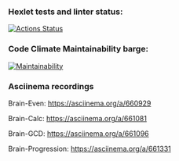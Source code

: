 ### Hexlet tests and linter status:
[![Actions Status](https://github.com/Its-Me-Alex/frontend-project-44/actions/workflows/hexlet-check.yml/badge.svg)](https://github.com/Its-Me-Alex/frontend-project-44/actions)

### Code Climate Maintainability barge:
[![Maintainability](https://api.codeclimate.com/v1/badges/c58796b27a31e2d94cee/maintainability)](https://codeclimate.com/github/Its-Me-Alex/frontend-project-44/maintainability)

### Asciinema recordings
Brain-Even:
https://asciinema.org/a/660929

Brain-Calc:
https://asciinema.org/a/661081

Brain-GCD:
https://asciinema.org/a/661096

Brain-Progression:
https://asciinema.org/a/661331